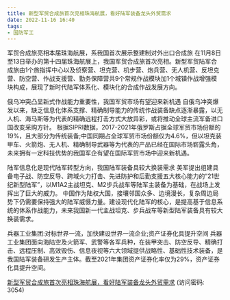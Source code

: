 ```yaml
---
title: 新型军贸合成旅首次亮相珠海航展，看好陆军装备龙头外贸需求
date: 2022-11-16 16:40
tags:
- 国防军工
---
```

军贸合成旅亮相本届珠海航展，系我国首次展示整建制对外出口合成旅
在11月8日至13日举办的第十四届珠海航展上，我国军贸合成旅首次亮相。新型军贸陆军合成旅由1个旅指挥中心以及侦察营、坦克营、机步营、炮兵营、无人机营、反坦克营、防空营、作战支援营、勤务保障营共9个常规作战模块加1个城镇作战增强模块构成，展现了新时代陆军体系化、模块化的合成作战发展方向。

俄乌冲突凸显新式作战能力重要性，我国军贸市场有望迎来新机遇
自俄乌冲突爆发以来，缺乏信息化体系支撑、精确制导能力的传统作战装备缺点逐渐暴露，以无人机、海马斯等为代表的精确远程打击方式大放异彩，或将推动全球主流军备进口国改变采购方针。
根据SIPRI数据，2017-2021年俄罗斯占据全球军贸市场份额的19%，且大部分为传统装备;中国同期占全球军贸市场份额仅为4.6%，但以坦克装甲车、火箭炮、无人机、精确制导武器等为代表的产品已经在国际市场崭露头角，未来拥有一定科技优势的我国军企有望在国际军贸市场中迎来新机遇。
<!-- more -->
陆军信息化是现代陆军转型方向，我国陆军装备具较大换装需求
美军提出组建具备电子战、防空反导、跨域火力打击、先进防护和后勤支援五大核心能力的“21世纪新型陆军”，以M1A2主战坦克、M2步兵战车等陆军主装备为基础，在战场上发挥出了巨大的威力。
中国作为陆权大国，接壤邻国众多、边境漫长，复杂周边局势下仍需要保持强大的陆军威慑力量。建设现代化陆军的核心，是提高基于信息系统的体系作战能力，未来我国新一代主战坦克、步兵战车等新型陆军装备具有较大换装需求。

兵器工业集团:对标世界一流，加快建设世界一流企业;资产证券化具提升空间
兵器工业集团面向海陆空及火箭军、武警等各军兵种，在装甲突击、防空反导、精确打击、远程压制、高效毁伤、信息夜视等六大领域提供战略性、基础性技术装备，是我国陆军装备研发生产主体。截至2021年集团资产证券化率仅为29%，资产证券化具提升空间。

[新型军贸合成旅首次亮相珠海航展，看好陆军装备龙头外贸需求](https://url12.ctfile.com/f/3948612-724539889-750e9b?p=3054)
(访问密码: 3054)
